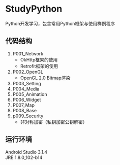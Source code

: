 # StudyPython
Python开发学习，包含常用Python框架与使用样例程序

## 代码结构
1. P001_Network
   * OkHttp框架的使用 
   * Retrofit框架的使用
2. P002_OpenGL
   * OpenGL 2.0 Bitmap渲染
3. P003_Setting
4. P004_Media
5. P005_Animation
6. P006_Widget
7. P007_Map
8. P008_Base
9. p009_Security
   * 非对称加密（私钥加密公钥解密）

## 运行环境
Android Studio 3.1.4  
JRE 1.8.0_102-b14
